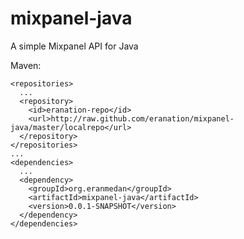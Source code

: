 mixpanel-java
=============

A simple Mixpanel API for Java

Maven:

    <repositories>
      ...
      <repository>
        <id>eranation-repo</id>
        <url>http://raw.github.com/eranation/mixpanel-java/master/localrepo</url>
      </repository>
    </repositories>
    ...
    <dependencies>
      ...
      <dependency>
        <groupId>org.eranmedan</groupId>
        <artifactId>mixpanel-java</artifactId>
        <version>0.0.1-SNAPSHOT</version>
      </dependency>
    </dependencies>